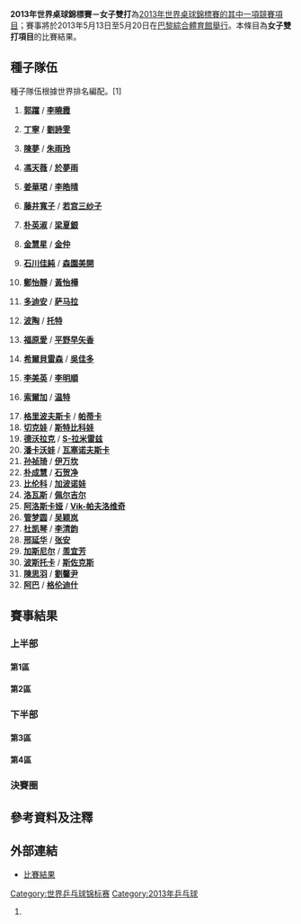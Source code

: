 **2013年世界桌球錦標賽－女子雙打**為[2013年世界桌球錦標賽的其中一項競賽項目](https://zh.wikipedia.org/wiki/2013年世界乒乓球錦標賽 "wikilink")；賽事將於2013年5月13日至5月20日在[巴黎綜合體育館舉行](https://zh.wikipedia.org/wiki/巴黎綜合體育館 "wikilink")。本條目為**女子雙打項目**的比賽結果。

## 種子隊伍

種子隊伍根據世界排名編配。\[1\]

1.  **[郭躍](https://zh.wikipedia.org/wiki/郭躍 "wikilink")** /  **[李曉霞](https://zh.wikipedia.org/wiki/李曉霞 "wikilink")**

2.  **[丁寧](https://zh.wikipedia.org/wiki/丁寧 "wikilink")** /  **[劉詩雯](../Page/劉詩雯.md "wikilink")**

3.  **[陳夢](https://zh.wikipedia.org/wiki/陳夢 "wikilink")** /  **[朱雨玲](../Page/朱雨玲.md "wikilink")**

4.  **[馮天薇](https://zh.wikipedia.org/wiki/馮天薇 "wikilink")** /  **[於夢雨](https://zh.wikipedia.org/wiki/於夢雨 "wikilink")**

5.  **[姜華珺](../Page/姜華珺.md "wikilink")** /  **[李皓晴](../Page/李皓晴.md "wikilink")**

6.  **[藤井寬子](../Page/藤井寬子.md "wikilink")** /  **[若宫三纱子](https://zh.wikipedia.org/wiki/若宫三纱子 "wikilink")**

7.  **[朴英淑](../Page/朴英淑.md "wikilink")** /  **[梁夏銀](../Page/梁夏銀.md "wikilink")**

8.  **[金慧星](https://zh.wikipedia.org/wiki/金慧星_\(乒乓球運動員\) "wikilink")** /  **[金仲](../Page/金仲.md "wikilink")**

9.  **[石川佳純](../Page/石川佳純.md "wikilink")** /  **[森園美開](https://zh.wikipedia.org/wiki/森園美開 "wikilink")**

10. **[鄭怡靜](../Page/鄭怡靜.md "wikilink")** /  **[黃怡樺](../Page/黃怡樺.md "wikilink")**

11. **[多迪安](https://zh.wikipedia.org/wiki/多迪安 "wikilink")** /  **[萨马拉](../Page/伊丽莎白·萨马拉.md "wikilink")**

12. **[波陶](../Page/波陶·乔吉娜.md "wikilink")** /  **[托特](../Page/托特·克里斯蒂娜.md "wikilink")**

13. **[福原愛](https://zh.wikipedia.org/wiki/福原愛 "wikilink")** /  **[平野早矢香](../Page/平野早矢香.md "wikilink")**

14. **[希爾貝雷森](https://zh.wikipedia.org/wiki/希爾貝雷森 "wikilink")** /  **[吳佳多](https://zh.wikipedia.org/wiki/吳佳多 "wikilink")**

15. **[李美英](../Page/李美英.md "wikilink")** /  **[李明順](../Page/李明順_\(乒乓球運動員\).md "wikilink")**

16. **[索爾加](https://zh.wikipedia.org/wiki/索爾加 "wikilink")** /  **[温特](https://zh.wikipedia.org/wiki/温特 "wikilink")**

<!-- end list -->

17.  **[格里波夫斯卡](https://zh.wikipedia.org/wiki/格里波夫斯卡 "wikilink")** /  **[帕蒂卡](https://zh.wikipedia.org/wiki/帕蒂卡 "wikilink")**
18.  **[切克娃](https://zh.wikipedia.org/wiki/切克娃 "wikilink")** /  **[斯特比科娃](https://zh.wikipedia.org/wiki/斯特比科娃 "wikilink")**
19.  **[德沃拉克](https://zh.wikipedia.org/wiki/德沃拉克 "wikilink")** /  **[S-拉米雷兹](https://zh.wikipedia.org/wiki/S-拉米雷兹 "wikilink")**
20.  **[潘卡沃娃](https://zh.wikipedia.org/wiki/潘卡沃娃 "wikilink")** /  **[瓦塞诺夫斯卡](https://zh.wikipedia.org/wiki/瓦塞诺夫斯卡 "wikilink")**
21.  **[孙祯琦](https://zh.wikipedia.org/wiki/孙祯琦 "wikilink")** /  **[伊万坎](https://zh.wikipedia.org/wiki/伊万坎 "wikilink")**
22.  **[朴成慧](https://zh.wikipedia.org/wiki/朴成慧 "wikilink")** /  **[石贺净](https://zh.wikipedia.org/wiki/石贺净 "wikilink")**
23.  **[比伦科](https://zh.wikipedia.org/wiki/比伦科 "wikilink")** /  **[加波诺娃](https://zh.wikipedia.org/wiki/加波诺娃 "wikilink")**
24.  **[洛瓦斯](https://zh.wikipedia.org/wiki/洛瓦斯 "wikilink")** /  **[佩尔吉尔](https://zh.wikipedia.org/wiki/佩尔吉尔 "wikilink")**
25.  **[阿洛斯卡娅](https://zh.wikipedia.org/wiki/阿洛斯卡娅 "wikilink")** /  **[Vik-帕夫洛维奇](https://zh.wikipedia.org/wiki/Vik-帕夫洛维奇 "wikilink")**
26.  **[管梦圆](https://zh.wikipedia.org/wiki/管梦圆 "wikilink")** /  **[吴颖岚](https://zh.wikipedia.org/wiki/吴颖岚 "wikilink")**
27.  **[杜凯琴](https://zh.wikipedia.org/wiki/杜凯琴 "wikilink")** /  **[李清韵](https://zh.wikipedia.org/wiki/李清韵 "wikilink")**
28.  **[邢延华](../Page/邢延华.md "wikilink")** /  **[张安](../Page/张安.md "wikilink")**
29.  **[加斯尼尔](https://zh.wikipedia.org/wiki/加斯尼尔 "wikilink")** /  **[羡宜芳](../Page/羡宜芳.md "wikilink")**
30.  **[波斯托卡](https://zh.wikipedia.org/wiki/波斯托卡 "wikilink")** /  **[斯佐克斯](https://zh.wikipedia.org/wiki/斯佐克斯 "wikilink")**
31.  **[陳思羽](../Page/陳思羽.md "wikilink")** /  **[劉馨尹](../Page/劉馨尹.md "wikilink")**
32.  **[阿巴](https://zh.wikipedia.org/wiki/阿巴 "wikilink")** /  **[格伦迪什](https://zh.wikipedia.org/wiki/格伦迪什 "wikilink")**

## 賽事結果

### 上半部

#### 第1區

#### 第2區

### 下半部

#### 第3區

#### 第4區

### 決賽圈

## 參考資料及注釋

<div class="references-2column">

<references />

</div>

## 外部連結

  - [比賽結果](https://web.archive.org/web/20130607120705/http://www.ittf.com/competitions/test/matches_per_round1_per_event.asp?competition_ID=2190&rnd=64&s_Event_Type=WD)

[Category:世界乒乓球锦标赛](https://zh.wikipedia.org/wiki/Category:世界乒乓球锦标赛 "wikilink") [Category:2013年乒乓球](https://zh.wikipedia.org/wiki/Category:2013年乒乓球 "wikilink")

1.